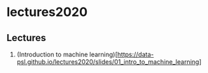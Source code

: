 # lectures2020

## Lectures

  1. (Introduction to machine learning)[https://data-psl.github.io/lectures2020/slides/01_intro_to_machine_learning]
